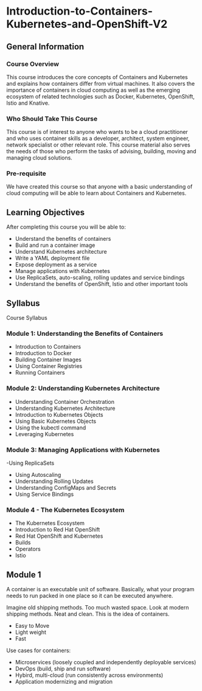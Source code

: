 # Introduction-to-Containers-Kubernetes-and-OpenShift-V2

## General Information

### Course Overview

This course introduces the core concepts of Containers and Kubernetes and explains how containers differ from virtual machines. It also covers the importance of containers in cloud computing as well as the emerging ecosystem of related technologies such as Docker, Kubernetes, OpenShift, Istio and Knative.

### Who Should Take This Course
This course is of interest to anyone who wants to be a cloud practitioner and who uses container skills as a developer, architect, system engineer, network specialist or other relevant role.  This course material also serves the needs of those who perform the tasks of advising, building, moving and managing cloud solutions. 

### Pre-requisite

We have created this course so that anyone with a basic understanding of cloud computing will be able to learn about Containers and Kubernetes. 

## Learning Objectives
After completing this course you will be able to:

- Understand the benefits of containers
- Build and run a container image
- Understand Kubernetes architecture
- Write a YAML deployment file
- Expose deployment as a service
- Manage applications with Kubernetes
- Use ReplicaSets, auto-scaling, rolling updates and service bindings
- Understand the benefits of OpenShift, Istio and other important tools

## Syllabus
Course Syllabus

### Module 1: Understanding the Benefits of Containers 

- Introduction to Containers
- Introduction to Docker
- Building Container Images
- Using Container Registries
- Running Containers

### Module 2: Understanding Kubernetes Architecture

- Understanding Container Orchestration
- Understanding Kubernetes Architecture
- Introduction to Kubernetes Objects
- Using Basic Kubernetes Objects
- Using the kubectl command
- Leveraging Kubernetes

### Module 3: Managing Applications with Kubernetes

 -Using ReplicaSets
- Using Autoscaling
- Understanding Rolling Updates
- Understanding ConfigMaps and Secrets
- Using Service Bindings

### Module 4 - The Kubernetes Ecosystem

- The Kubernetes Ecosystem
- Introduction to Red Hat OpenShift
- Red Hat OpenShift and Kubernetes
- Builds
- Operators
- Istio

## Module 1
A container is an executable unit of software. Basically, what your program needs to run packed in one place so it can be executed anywhere.

Imagine old shipping methods. Too much wasted space. Look at modern shipping methods. Neat and clean. This is the idea of containers.
- Easy to Move
- Light weight
- Fast

Use cases for containers:
- Microservices (loosely coupled and independently deployable services)
- DevOps (build, ship and run software)
- Hybird, multi-cloud (run consistently across environments)
- Application modernizing and migration
